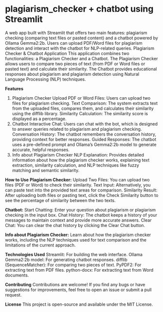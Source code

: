 # plagiarism_checker + chatbot using Streamlit
A web app built with Streamlit that offers two main features: plagiarism checking (comparing text files or pasted content) and a chatbot powered by Ollama Gemma2:2b. Users can upload PDF/Word files for plagiarism detection and interact with the chatbot for NLP-related queries.
Plagiarism Checker & Chatbot Application
This application combines two functionalities: a Plagiarism Checker and a Chatbot. The Plagiarism Checker allows users to compare two pieces of text (from PDF or Word files or pasted text) and calculate their similarity. The Chatbot provides educational responses about plagiarism and plagiarism detection using Natural Language Processing (NLP) techniques.

**Features**
1. Plagiarism Checker
Upload PDF or Word Files: Users can upload two files for plagiarism checking.
Text Comparison: The system extracts text from the uploaded files, compares them, and calculates their similarity using the difflib library.
Similarity Calculation: The similarity score is displayed as a percentage.
2. Chatbot
Interactive Chat: Users can chat with the bot, which is designed to answer queries related to plagiarism and plagiarism checking.
Conversation History: The chatbot remembers the conversation history, providing context for better responses.
Guided Responses: The chatbot uses a pre-defined prompt and Ollama’s Gemma2:2b model to generate accurate, helpful responses.
3. Info about Plagiarism Checker
NLP Explanation: Provides detailed information about how the plagiarism checker works, explaining text extraction, similarity calculation, and NLP techniques like fuzzy matching and semantic similarity.

****How to Use****
**Plagiarism Checker:**
Upload Two Files: You can upload two files (PDF or Word) to check their similarity.
Text Input: Alternatively, you can paste text into the provided text areas for comparison.
Similarity Result: After uploading both files or pasting text, click the Check Similarity button to see the percentage of similarity between the two texts.

**Chatbot:**
Start Chatting: Enter your question about plagiarism or plagiarism checking in the input box.
Chat History: The chatbot keeps a history of your messages to maintain context and provide more accurate answers.
Clear Chat: You can clear the chat history by clicking the Clear Chat button.

**Info about Plagiarism Checker:**
Learn about how the plagiarism checker works, including the NLP techniques used for text comparison and the limitations of the current approach.

**Technologies Used**
Streamlit: For building the web interface.
Ollama Gemma2:2b model: For generating chatbot responses.
difflib (SequenceMatcher): For comparing two pieces of text.
PyPDF2: For extracting text from PDF files.
python-docx: For extracting text from Word documents.

**Contributing**
Contributions are welcome! If you find any bugs or have suggestions for improvements, feel free to open an issue or submit a pull request.

**License**
This project is open-source and available under the MIT License.

